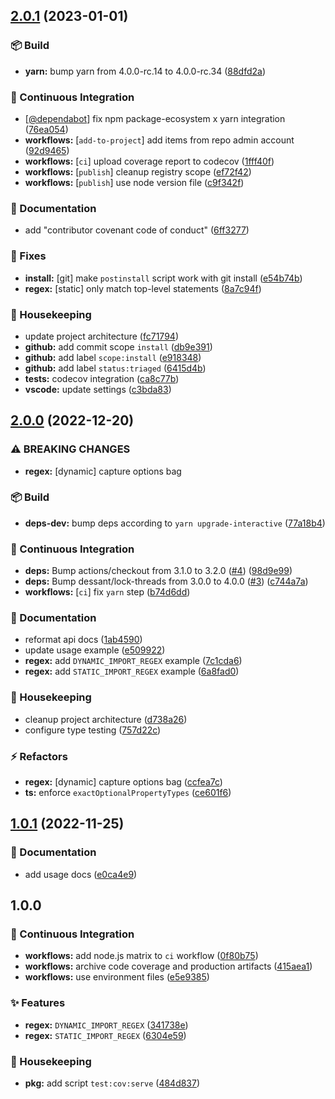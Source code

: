 ## [2.0.1](https://github.com/flex-development/import-regex/compare/2.0.0...2.0.1) (2023-01-01)


### :package: Build

* **yarn:** bump yarn from 4.0.0-rc.14 to 4.0.0-rc.34 ([88dfd2a](https://github.com/flex-development/import-regex/commit/88dfd2af331a722cd51cf5210b39bbadf50f9e25))


### :robot: Continuous Integration

* [[@dependabot](https://github.com/dependabot)] fix npm package-ecosystem x yarn integration ([76ea054](https://github.com/flex-development/import-regex/commit/76ea0544a9dd8e4d39341ef3c056cc423f176a88))
* **workflows:** [`add-to-project`] add items from repo admin account ([92d9465](https://github.com/flex-development/import-regex/commit/92d9465f538010ce2fecc98bcfaaacbed2c5c576))
* **workflows:** [`ci`] upload coverage report to codecov ([1fff40f](https://github.com/flex-development/import-regex/commit/1fff40f22a86f353cc6231822341fda9cbf782b0))
* **workflows:** [`publish`] cleanup registry scope ([ef72f42](https://github.com/flex-development/import-regex/commit/ef72f4214b954c3afb14e2893c3c295b625d108f))
* **workflows:** [`publish`] use node version file ([c9f342f](https://github.com/flex-development/import-regex/commit/c9f342f1ded421ee1140fb446015d05369abe35c))


### :pencil: Documentation

* add "contributor covenant code of conduct" ([6ff3277](https://github.com/flex-development/import-regex/commit/6ff3277a0ca2ce0252f02724f1acf6befe8e5fb1))


### :bug: Fixes

* **install:** [git] make `postinstall` script work with git install ([e54b74b](https://github.com/flex-development/import-regex/commit/e54b74b0b43184c86f4c15107c554bfd069cc00c))
* **regex:** [static] only match top-level statements ([8a7c94f](https://github.com/flex-development/import-regex/commit/8a7c94f7ffd00028400387fa8a27e0e5978f14cc))


### :house_with_garden: Housekeeping

* update project architecture ([fc71794](https://github.com/flex-development/import-regex/commit/fc717949d4db8e0db0dee7472c5e600e01898881))
* **github:** add commit scope `install` ([db9e391](https://github.com/flex-development/import-regex/commit/db9e391bd37bd70cf88463f7c6fdc657b1dae891))
* **github:** add label `scope:install` ([e918348](https://github.com/flex-development/import-regex/commit/e918348423bd0d97522d20be1ddaed374f165e31))
* **github:** add label `status:triaged` ([6415d4b](https://github.com/flex-development/import-regex/commit/6415d4bc311f68fddf9dc7a59c52e23126270eb4))
* **tests:** codecov integration ([ca8c77b](https://github.com/flex-development/import-regex/commit/ca8c77b90e2b0124942faa88ae25a52145eaef4d))
* **vscode:** update settings ([c3bda83](https://github.com/flex-development/import-regex/commit/c3bda8342bc6aa6da5734a06f1dc3b9c9e0ebb15))

## [2.0.0](https://github.com/flex-development/import-regex/compare/1.0.1...2.0.0) (2022-12-20)


### ⚠ BREAKING CHANGES

* **regex:** [dynamic] capture options bag

### :package: Build

* **deps-dev:** bump deps according to `yarn upgrade-interactive` ([77a18b4](https://github.com/flex-development/import-regex/commit/77a18b48fabea61db9cf85268ab01f57cbd2d59f))


### :robot: Continuous Integration

* **deps:** Bump actions/checkout from 3.1.0 to 3.2.0 ([#4](https://github.com/flex-development/import-regex/issues/4)) ([98d9e99](https://github.com/flex-development/import-regex/commit/98d9e9998cb67c5b427c07a2686d1324ae743df1))
* **deps:** Bump dessant/lock-threads from 3.0.0 to 4.0.0 ([#3](https://github.com/flex-development/import-regex/issues/3)) ([c744a7a](https://github.com/flex-development/import-regex/commit/c744a7a7bc0d7593a1e04379b4681f4f30b3dc2b))
* **workflows:** [`ci`] fix `yarn` step ([b74d6dd](https://github.com/flex-development/import-regex/commit/b74d6dd721479d67d854c1a3519a60c5d817c78b))


### :pencil: Documentation

* reformat api docs ([1ab4590](https://github.com/flex-development/import-regex/commit/1ab45902df4d031aae3a0a4dfc9c703ceb022cab))
* update usage example ([e509922](https://github.com/flex-development/import-regex/commit/e50992229070d8fb9e65ec8e4c7e371e5de9ba40))
* **regex:** add `DYNAMIC_IMPORT_REGEX` example ([7c1cda6](https://github.com/flex-development/import-regex/commit/7c1cda667f1178dc33681f862ed2ec51729a4b7f))
* **regex:** add `STATIC_IMPORT_REGEX` example ([6a8fad0](https://github.com/flex-development/import-regex/commit/6a8fad07d81862bed99a56b21b3a640192e92231))


### :house_with_garden: Housekeeping

* cleanup project architecture ([d738a26](https://github.com/flex-development/import-regex/commit/d738a26fc13deba2ba9d0d1d526f4fd896908ee3))
* configure type testing ([757d22c](https://github.com/flex-development/import-regex/commit/757d22cfefe78f5f047fe490f0d8d4edd0050f2e))


### :zap: Refactors

* **regex:** [dynamic] capture options bag ([ccfea7c](https://github.com/flex-development/import-regex/commit/ccfea7ca944c24b70c48c822fc6e40900f2648ab))
* **ts:** enforce `exactOptionalPropertyTypes` ([ce601f6](https://github.com/flex-development/import-regex/commit/ce601f61cf1241e3b8e21e53a4436dc7105484a8))

## [1.0.1](https://github.com/flex-development/import-regex/compare/1.0.0...1.0.1) (2022-11-25)


### :pencil: Documentation

* add usage docs ([e0ca4e9](https://github.com/flex-development/import-regex/commit/e0ca4e95ad60f3e03e114bad0e3cca5b9a865ec0))

## 1.0.0


### :robot: Continuous Integration

* **workflows:** add node.js matrix to `ci` workflow ([0f80b75](https://github.com/flex-development/import-regex/commit/0f80b75554b50900c78807f979211ac8c92e5ffe))
* **workflows:** archive code coverage and production artifacts ([415aea1](https://github.com/flex-development/import-regex/commit/415aea12b81fc7c960ae59e21681ee643117b144))
* **workflows:** use environment files ([e5e9385](https://github.com/flex-development/import-regex/commit/e5e9385fefcca18acd086836ebeef7fe54b48949))


### :sparkles: Features

* **regex:** `DYNAMIC_IMPORT_REGEX` ([341738e](https://github.com/flex-development/import-regex/commit/341738ecda9c3335274300c1fc82458deaa54c16))
* **regex:** `STATIC_IMPORT_REGEX` ([6304e59](https://github.com/flex-development/import-regex/commit/6304e599251317b181effc3003a31fb2151bbec7))


### :house_with_garden: Housekeeping

* **pkg:** add script `test:cov:serve` ([484d837](https://github.com/flex-development/import-regex/commit/484d8373de88a13120b623d408a942262800d05c))
